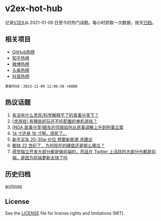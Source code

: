 # v2ex-hot-hub

 记录[V2EX](https://www.v2ex.com/)从 2021-01-06 日至今的热门话题。每小时抓取一次数据，按天[归档](archives)。
 
 ## 相关项目

- [GitHub热榜](https://github.com/it985/github-hot-hub)
- [知乎热榜](https://github.com/it985/zhihu-hot-hub)
- [微博热榜](https://github.com/it985/weibo-hot-hub)
- [头条热榜](https://github.com/it985/toutiao-hot-hub)
- [抖音热榜](https://github.com/it985/douyin-hot-hub)


 `更新时间：2023-12-09 12:06:56 +0800`

## 热议话题

1. [有没有什么灵异/科学解释不了的真事分享下？](https://www.v2ex.com/t/998674)
1. [[求游戏] 有哪些好玩还不吃配置的单机游戏？](https://www.v2ex.com/t/998658)
1. [[NGA 故事分享]砸车的邻居如何从民事调解上升到刑事立案](https://www.v2ex.com/t/998693)
1. [14 寸还是 16 寸啊，烦死了。](https://www.v2ex.com/t/998667)
1. [新手买车 20-30w 价位 想要新能源 求建议](https://www.v2ex.com/t/998699)
1. [都快 22 世纪了，为何现在的硬盘还是那么傻瓜？](https://www.v2ex.com/t/998906)
1. [感觉独立开发大部分都是做前端的，而且在 Twitter 上活跃的大部分也都是前端，是因为前端更新太快了吗](https://www.v2ex.com/t/998756)

## 历史归档

[archives](archives)

## License

See the [LICENSE](LICENSE) file for license rights and limitations (MIT).
